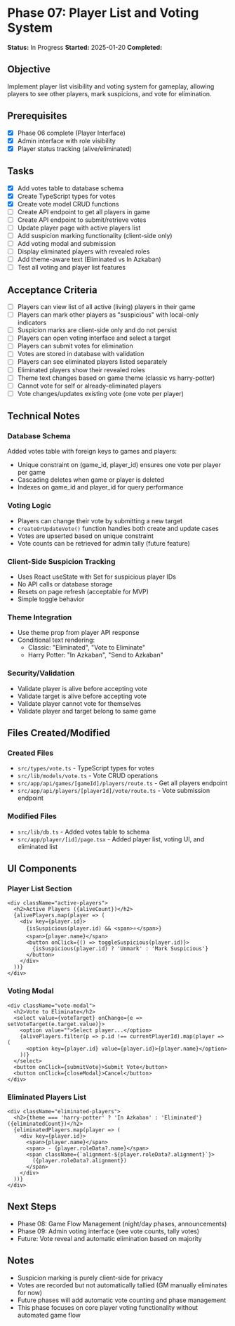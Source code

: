# Phase 07: Player List and Voting System

**Status:** In Progress
**Started:** 2025-01-20
**Completed:**

## Objective
Implement player list visibility and voting system for gameplay, allowing players to see other players, mark suspicions, and vote for elimination.

## Prerequisites
- [x] Phase 06 complete (Player Interface)
- [x] Admin interface with role visibility
- [x] Player status tracking (alive/eliminated)

## Tasks
- [x] Add votes table to database schema
- [x] Create TypeScript types for votes
- [x] Create vote model CRUD functions
- [ ] Create API endpoint to get all players in game
- [ ] Create API endpoint to submit/retrieve votes
- [ ] Update player page with active players list
- [ ] Add suspicion marking functionality (client-side only)
- [ ] Add voting modal and submission
- [ ] Display eliminated players with revealed roles
- [ ] Add theme-aware text (Eliminated vs In Azkaban)
- [ ] Test all voting and player list features

## Acceptance Criteria
- [ ] Players can view list of all active (living) players in their game
- [ ] Players can mark other players as "suspicious" with local-only indicators
- [ ] Suspicion marks are client-side only and do not persist
- [ ] Players can open voting interface and select a target
- [ ] Players can submit votes for elimination
- [ ] Votes are stored in database with validation
- [ ] Players can see eliminated players listed separately
- [ ] Eliminated players show their revealed roles
- [ ] Theme text changes based on game theme (classic vs harry-potter)
- [ ] Cannot vote for self or already-eliminated players
- [ ] Vote changes/updates existing vote (one vote per player)

## Technical Notes

### Database Schema
Added votes table with foreign keys to games and players:
- Unique constraint on (game_id, player_id) ensures one vote per player per game
- Cascading deletes when game or player is deleted
- Indexes on game_id and player_id for query performance

### Voting Logic
- Players can change their vote by submitting a new target
- `createOrUpdateVote()` function handles both create and update cases
- Votes are upserted based on unique constraint
- Vote counts can be retrieved for admin tally (future feature)

### Client-Side Suspicion Tracking
- Uses React useState with Set<string> for suspicious player IDs
- No API calls or database storage
- Resets on page refresh (acceptable for MVP)
- Simple toggle behavior

### Theme Integration
- Use theme prop from player API response
- Conditional text rendering:
  - Classic: "Eliminated", "Vote to Eliminate"
  - Harry Potter: "In Azkaban", "Send to Azkaban"

### Security/Validation
- Validate player is alive before accepting vote
- Validate target is alive before accepting vote
- Validate player cannot vote for themselves
- Validate player and target belong to same game

## Files Created/Modified

### Created Files
- `src/types/vote.ts` - TypeScript types for votes
- `src/lib/models/vote.ts` - Vote CRUD operations
- `src/app/api/games/[gameId]/players/route.ts` - Get all players endpoint
- `src/app/api/players/[playerId]/vote/route.ts` - Vote submission endpoint

### Modified Files
- `src/lib/db.ts` - Added votes table to schema
- `src/app/player/[id]/page.tsx` - Added player list, voting UI, and eliminated list

## UI Components

### Player List Section
```tsx
<div className="active-players">
  <h2>Active Players ({aliveCount})</h2>
  {alivePlayers.map(player => (
    <div key={player.id}>
      {isSuspicious(player.id) && <span>⭐</span>}
      <span>{player.name}</span>
      <button onClick={() => toggleSuspicious(player.id)}>
        {isSuspicious(player.id) ? 'Unmark' : 'Mark Suspicious'}
      </button>
    </div>
  ))}
</div>
```

### Voting Modal
```tsx
<div className="vote-modal">
  <h2>Vote to Eliminate</h2>
  <select value={voteTarget} onChange={e => setVoteTarget(e.target.value)}>
    <option value="">Select player...</option>
    {alivePlayers.filter(p => p.id !== currentPlayerId).map(player => (
      <option key={player.id} value={player.id}>{player.name}</option>
    ))}
  </select>
  <button onClick={submitVote}>Submit Vote</button>
  <button onClick={closeModal}>Cancel</button>
</div>
```

### Eliminated Players List
```tsx
<div className="eliminated-players">
  <h2>{theme === 'harry-potter' ? 'In Azkaban' : 'Eliminated'} ({eliminatedCount})</h2>
  {eliminatedPlayers.map(player => (
    <div key={player.id}>
      <span>{player.name}</span>
      <span> - {player.roleData?.name}</span>
      <span className={`alignment-${player.roleData?.alignment}`}>
        ({player.roleData?.alignment})
      </span>
    </div>
  ))}
</div>
```

## Next Steps
- Phase 08: Game Flow Management (night/day phases, announcements)
- Phase 09: Admin voting interface (see vote counts, tally votes)
- Future: Vote reveal and automatic elimination based on majority

## Notes
- Suspicion marking is purely client-side for privacy
- Votes are recorded but not automatically tallied (GM manually eliminates for now)
- Future phases will add automatic vote counting and phase management
- This phase focuses on core player voting functionality without automated game flow
